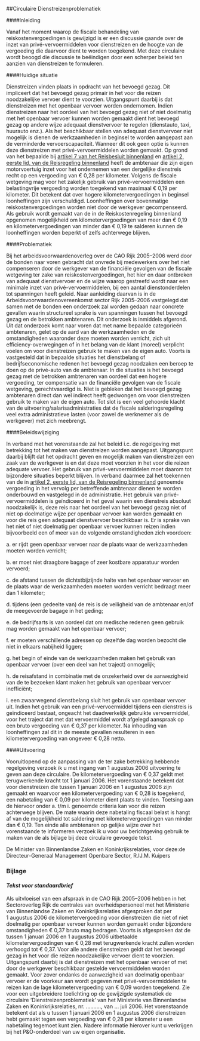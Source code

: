 <meta http-equiv='Content-Type' content='text/html; charset=utf-8' />

##Circulaire Dienstreizenproblematiek

####Inleiding

Vanaf het moment waarop de fiscale behandeling van reiskostenvergoedingen is gewijzigd is er een discussie gaande over de inzet van privé-vervoermiddelen voor dienstreizen en de hoogte van de vergoeding die daarvoor dient te worden toegekend. Met deze circulaire wordt beoogd die discussie te beëindigen door een scherper beleid ten aanzien van dienstreizen te formuleren.    

####Huidige situatie

Dienstreizen vinden plaats in opdracht van het bevoegd gezag. Dit impliceert dat het bevoegd gezag primair in het voor die reizen noodzakelijke vervoer dient te voorzien. Uitgangspunt daarbij is dat dienstreizen met het openbaar vervoer worden ondernomen. Indien dienstreizen naar het oordeel van het bevoegd gezag niet of niet doelmatig met het openbaar vervoer kunnen worden gemaakt dient het bevoegd gezag op andere wijze adequaat dienstvervoer te regelen (dienstauto, taxi, huurauto enz.). Als het beschikbaar stellen van adequaat dienstvervoer niet mogelijk is dienen de werkzaamheden in beginsel te worden aangepast aan de verminderde vervoerscapaciteit. Wanneer dit ook geen optie is kunnen deze dienstreizen met privé-vervoermiddelen worden gemaakt. Op grond van het bepaalde bij [artikel 7 van het Reisbesluit binnenland](../../../../AMvB/reisbesluit/binnenland/BWBR0005889/README.md) en [artikel 2, eerste lid, van de Reisregeling binnenland](../../../../ministeriele-regeling/reisregeling/binnenland/BWBR0005912/README.md) heeft de ambtenaar die zijn eigen motorvoertuig inzet voor het ondernemen van een dergelijke dienstreis recht op een vergoeding van € 0,28 per kilometer. Volgens de fiscale wetgeving mag voor het zakelijk gebruik van privé-vervoermiddelen een belastingvrije vergoeding worden toegekend van maximaal € 0,19 per kilometer. Dit betekent dat over hogere kilometervergoedingen in beginsel loonheffingen zijn verschuldigd. Loonheffingen over bovenmatige reiskostenvergoedingen worden niet door de werkgever gecompenseerd. Als gebruik wordt gemaakt van de in de Reiskostenregeling binnenland opgenomen mogelijkheid om kilometervergoedingen van meer dan € 0,19 en kilometervergoedingen van minder dan € 0,19 te salderen kunnen de loonheffingen worden beperkt of zelfs achterwege blijven.    

####Problematiek

Bij het arbeidsvoorwaardenoverleg over de CAO Rijk 2005–2006 werd door de bonden naar voren gebracht dat onvrede bij medewerkers over het niet compenseren door de werkgever van de financiële gevolgen van de fiscale wetgeving ter zake van reiskostenvergoedingen, het hier en daar ontbreken van adequaat dienstvervoer en de wijze waarop gestreefd wordt naar een minimale inzet van privé-vervoermiddelen, bij een aantal dienstonderdelen tot spanningen heeft geleid. Naar aanleiding daarvan is in de Arbeidsvoorwaardenovereenkomst sector Rijk 2005–2006 vastgelegd dat samen met de bonden een onderzoek zal worden gedaan naar concrete gevallen waarin structureel sprake is van spanningen tussen het bevoegd gezag en de betrokken ambtenaren. Dit onderzoek is inmiddels afgerond. Uit dat onderzoek komt naar voren dat met name bepaalde categorieën ambtenaren, gelet op de aard van de werkzaamheden en de omstandigheden waaronder deze moeten worden verricht, zich uit efficiency-overwegingen of in het belang van de klant (moreel) verplicht voelen om voor dienstreizen gebruik te maken van de eigen auto. Voorts is vastgesteld dat in bepaalde situaties het dienstbelang of bedrijfseconomische redenen het bevoegd gezag noodzaken een beroep te doen op de privé-auto van de ambtenaar. In die situaties is het bevoegd gezag met de betrokken ambtenaren van oordeel dat een hogere vergoeding, ter compensatie van de financiële gevolgen van de fiscale wetgeving, gerechtvaardigd is. Niet is gebleken dat het bevoegd gezag ambtenaren direct dan wel indirect heeft gedwongen om voor dienstreizen gebruik te maken van de eigen auto. Tot slot is een veel gehoorde klacht van de uitvoering/salarisadministraties dat de fiscale salderingsregeling veel extra administratieve lasten (voor zowel de werknemer als de werkgever) met zich meebrengt.    

####Beleidswijziging

In verband met het vorenstaande zal het beleid i.c. de regelgeving met betrekking tot het maken van dienstreizen worden aangepast. Uitgangspunt daarbij blijft dat het opdracht geven en mogelijk maken van dienstreizen een zaak van de werkgever is en dat deze moet voorzien in het voor die reizen adequate vervoer. Het gebruik van privé-vervoermiddelen moet daarom tot bijzondere situaties beperkt blijven. In verband daarmee zal het toekennen van de in [artikel 2, eerste lid, van de Reisregeling binnenland](../../../../ministeriele-regeling/reisregeling/binnenland/BWBR0005912/README.md) genoemde vergoeding in het vervolg per betreffende ambtenaar dienen te worden onderbouwd en vastgelegd in de administratie. Het gebruik van privé-vervoermiddelen is geïndiceerd in het geval waarin een dienstreis absoluut noodzakelijk is, deze reis naar het oordeel van het bevoegd gezag niet of niet op doelmatige wijze per openbaar vervoer kan worden gemaakt en voor die reis geen adequaat dienstvervoer beschikbaar is. Er is sprake van het niet of niet doelmatig per openbaar vervoer kunnen reizen indien bijvoorbeeld een of meer van de volgende omstandigheden zich voordoen: 

a. er rijdt geen openbaar vervoer naar de plaats waar de werkzaamheden moeten worden verricht;  

b. er moet niet draagbare bagage of zeer kostbare apparatuur worden vervoerd;  

c. de afstand tussen de dichtstbijzijnde halte van het openbaar vervoer en de plaats waar de werkzaamheden moeten worden verricht bedraagt meer dan 1 kilometer;  

d. tijdens (een gedeelte van) de reis is de veiligheid van de ambtenaar en/of de meegevoerde bagage in het geding;  

e. de bedrijfsarts is van oordeel dat om medische redenen geen gebruik mag worden gemaakt van het openbaar vervoer;  

f. er moeten verschillende adressen op dezelfde dag worden bezocht die niet in elkaars nabijheid liggen;  

g. het begin of einde van de werkzaamheden maken het gebruik van openbaar vervoer (over een deel van het traject) onmogelijk;  

h. de reisafstand in combinatie met de onzekerheid over de aanwezigheid van de te bezoeken klant maken het gebruik van openbaar vervoer inefficiënt;  

i. een zwaarwegend dienstbelang sluit het gebruik van openbaar vervoer uit.   Indien het gebruik van een privé-vervoermiddel tijdens een dienstreis is geïndiceerd bestaat, ongeacht het daadwerkelijk gebruikte vervoermiddel, voor het traject dat met dat vervoermiddel wordt afgelegd aanspraak op een bruto vergoeding van € 0,37 per kilometer. Na inhouding van loonheffingen zal dit in de meeste gevallen resulteren in een kilometervergoeding van ongeveer € 0,28 netto.    

####Uitvoering

Vooruitlopend op de aanpassing van de ter zake betrekking hebbende regelgeving verzoek ik u met ingang van 1 augustus 2006 uitvoering te geven aan deze circulaire. De kilometervergoeding van € 0,37 geldt met terugwerkende kracht tot 1 januari 2006. Het vorenstaande betekent dat voor dienstreizen die tussen 1 januari 2006 en 1 augustus 2006 zijn gemaakt en waarvoor een kilometervergoeding van € 0,28 is toegekend, een nabetaling van € 0,09 per kilometer dient plaats te vinden. Toetsing aan de hiervoor onder a. t/m i. genoemde criteria kan voor die reizen achterwege blijven. De mate waarin deze nabetaling fiscaal belast is hangt af van de mogelijkheid tot saldering met kilometervergoedingen van minder dan € 0,19. Ten einde alle ambtenaren op gelijke wijze over het vorenstaande te informeren verzoek ik u voor uw berichtgeving gebruik te maken van de als bijlage bij deze circulaire gevoegde tekst.     

De 
Minister van Binnenlandse Zaken en Koninkrijksrelaties, voor deze:de 
Directeur-Generaal Management Openbare Sector, 
R.IJ.M. Kuipers    

### Bijlage  

#### *Tekst voor standaardbrief* 

Als uitvloeisel van een afspraak in de CAO Rijk 2005–2006 hebben in het Sectoroverleg Rijk de centrales van overheidspersoneel met het Ministerie van Binnenlandse Zaken en Koninkrijksrelaties afgesproken dat per 1 augustus 2006 de kilometervergoeding voor dienstreizen die niet of niet doelmatig per openbaar vervoer kunnen worden gemaakt onder bijzondere omstandigheden € 0,37 bruto mag bedragen. Voorts is afgesproken dat de tussen 1 januari 2006 en 1 augustus 2006 uitbetaalde kilometervergoedingen van € 0,28 met terugwerkende kracht zullen worden verhoogd tot € 0,37. Voor alle andere dienstreizen geldt dat het bevoegd gezag in het voor die reizen noodzakelijke vervoer dient te voorzien. Uitgangspunt daarbij is dat dienstreizen met het openbaar vervoer of met door de werkgever beschikbaar gestelde vervoermiddelen worden gemaakt. Voor zover ondanks de aanwezigheid van doelmatig openbaar vervoer er de voorkeur aan wordt gegeven met privé-vervoermiddelen te reizen kan de lage kilometervergoeding van € 0,09 worden toegekend. Zie voor een uitgebreidere toelichting op de gewijzigde systematiek de circulaire ‘Dienstreizenproblematiek’ van het Ministerie van Binnenlandse Zaken en Koninkrijksrelaties, nr. ………., van … juli 2006. Het vorenstaande betekent dat als u tussen 1 januari 2006 en 1 augustus 2006 dienstreizen hebt gemaakt tegen een vergoeding van € 0,28 per kilometer u een nabetaling tegemoet kunt zien. Nadere informatie hierover kunt u verkrijgen bij het P&O-onderdeel van uw eigen organisatie. 

